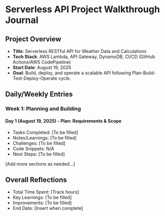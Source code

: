 # Serverless API Project Walkthrough Journal  

## Project Overview  
- **Title**: Serverless RESTful API for Weather Data and Calculations  
- **Tech Stack**: AWS Lambda, API Gateway, DynamoDB, CI/CD (GitHub Actions/AWS CodePipeline)  
- **Start Date**: August 19, 2025  
- **Goal**: Build, deploy, and operate a scalable API following Plan-Build-Test-Deploy-Operate cycle.  

## Daily/Weekly Entries  

### Week 1: Planning and Building  
#### Day 1 (August 19, 2025) - Plan: Requirements & Scope  
- Tasks Completed: [To be filled]  
- Notes/Learnings: [To be filled]  
- Challenges: [To be filled]  
- Code Snippets: N/A  
- Next Steps: [To be filled]  

[Add more sections as needed...]  

## Overall Reflections  
- Total Time Spent: [Track hours]  
- Key Learnings: [To be filled]  
- Improvements: [To be filled]  
- End Date: [Insert when complete]  
